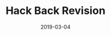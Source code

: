 ---
presenter: Jack Barradell
title: Hack Back Revision
date: 2019-03-04
building: the-diamond
room: Lecture Theatre 9
difficulty: I
---